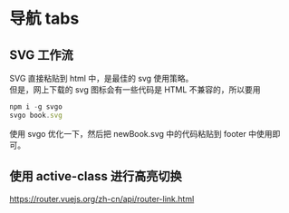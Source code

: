 # 导航 tabs

## SVG 工作流

SVG 直接粘贴到 html 中，是最佳的 svg 使用策略。  
但是，网上下载的 svg 图标会有一些代码是 HTML 不兼容的，所以要用

```js
npm i -g svgo
svgo book.svg
```

使用 svgo 优化一下，然后把 newBook.svg 中的代码粘贴到 footer 中使用即可。

## 使用 active-class 进行高亮切换

https://router.vuejs.org/zh-cn/api/router-link.html
